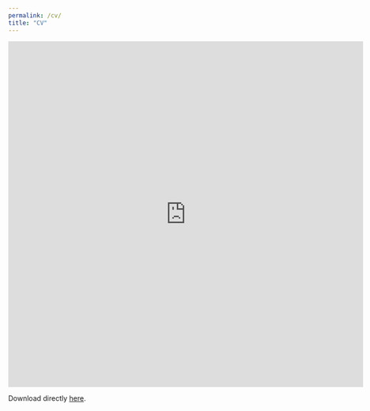 ```yaml
---
permalink: /cv/
title: "CV"
---
```


<iframe src="http://docs.google.com/gview?url=https://shanhuang-ec.github.io/assets/files/cv.pdf&embedded=true" style="width:718px; height:700px;" frameborder="0"></iframe>

Download directly [here](https://shanhuang-ec.github.io/assets/files/cv.pdf).

